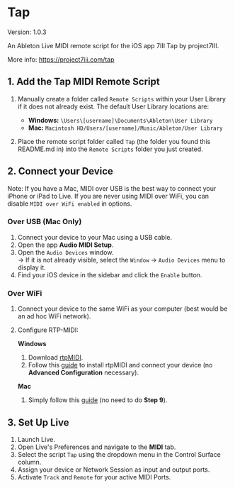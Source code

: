 # Tap
Version: 1.0.3

An Ableton Live MIDI remote script for the iOS app 7III Tap by project7III.

More info: https://project7iii.com/tap

## 1. Add the Tap MIDI Remote Script
1. Manually create a folder called `Remote Scripts` within your User Library if it does not already exist. The default User Library locations are:

   - **Windows:** `\Users\[username]\Documents\Ableton\User Library`
   - **Mac:** `Macintosh HD/Users/[username]/Music/Ableton/User Library`
   
2. Place the remote script folder called `Tap` (the folder you found this README.md in) into the `Remote Scripts` folder you just created.

## 2. Connect your Device
Note: If you have a Mac, MIDI over USB is the best way to connect your iPhone or iPad to Live. If you are never using MIDI over WiFi, you can disable `MIDI over WiFi enabled` in options.

### Over USB (Mac Only)
1. Connect your device to your Mac using a USB cable.
2. Open the app **Audio MIDI Setup**.
3. Open the `Audio Devices` window.  
   → If it is not already visible, select the `Window` → `Audio Devices` menu to display it.
4. Find your iOS device in the sidebar and click the `Enable` button.

### Over WiFi
1. Connect your device to the same WiFi as your computer (best would be an ad hoc WiFi network).
2. Configure RTP-MIDI:

   **Windows**
   1. Download [rtpMIDI](https://www.tobias-erichsen.de/wp-content/uploads/2020/01/rtpMIDISetup_1_1_14_247.zip).
   2. Follow this [guide](https://www.tobias-erichsen.de/software/rtpmidi/rtpmidi-tutorial.html) to install rtpMIDI and connect your device (no **Advanced Configuration** necessary).

   **Mac**
   1. Simply follow this [guide](https://support.apple.com/en-ca/guide/audio-midi-setup/ams1012/mac) (no need to do **Step 9**).

## 3. Set Up Live
1. Launch Live.
2. Open Live's Preferences and navigate to the **MIDI** tab.
3. Select the script `Tap` using the dropdown menu in the Control Surface column.
4. Assign your device or Network Session as input and output ports.
5. Activate `Track` and `Remote` for your active MIDI Ports.